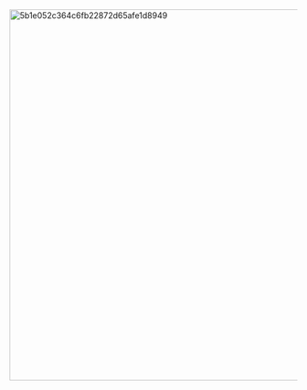 
<img width="1604" height="650" alt="5b1e052c364c6fb22872d65afe1d8949" src="https://github.com/user-attachments/assets/834003b3-1758-4e72-940f-8b3ac7777c02" />

